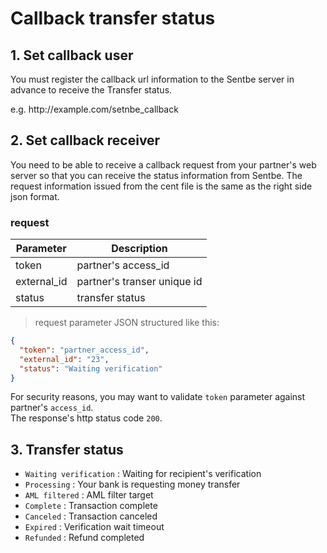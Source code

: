 # Callback transfer status

## 1. Set callback user
You must register the callback url information to the Sentbe server in advance to receive the Transfer status.

<aside class="notice">
e.g. http://example.com/setnbe_callback
</aside>

## 2. Set callback receiver
You need to be able to receive a callback request from your partner's web server so that you can receive the status information from Sentbe. The request information issued from the cent file is the same as the right side json format.

### request
Parameter | Description
--------- | -----------
token | partner's access_id
external_id | partner's transer unique id
status | transfer status

> request parameter JSON structured like this:

```json
{
  "token": "partner_access_id",
  "external_id": "23",
  "status": "Waiting verification"
}
```

<aside class="notice">
For security reasons, you may want to validate <code>token</code> parameter against partner's <code>access_id</code>.
</aside>

<aside class="notice">
The response's http status code <code>200</code>.
</aside>

## 3. Transfer status

- <code>Waiting verification</code>
: Waiting for recipient's verification
- <code>Processing</code>
: Your bank is requesting money transfer
- <code>AML filtered</code>
: AML filter target
- <code>Complete</code>
: Transaction complete
- <code>Canceled</code>
: Transaction canceled
- <code>Expired</code>
: Verification wait timeout
- <code>Refunded</code>
: Refund completed
